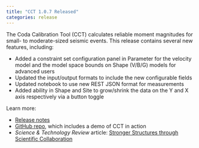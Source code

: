 ```yaml
---
title: "CCT 1.0.7 Released"
categories: release
---
```


The Coda Calibration Tool (CCT) calculates reliable moment magnitudes for small- to moderate-sized seismic events. This release contains several new features, including:
- Added a constraint set configuration panel in Parameter for the velocity model and the model space bounds on Shape (V/B/G) models for advanced users
- Updated the input/output formats to include the new configurable fields
- Updated notebook to use new REST JSON format for measurements
- Added ability in Shape and Site to grow/shrink the data on the Y and X axis respectively via a button toggle

Learn more:
- [Release notes](https://github.com/LLNL/coda-calibration-tool/releases/tag/1.0.7)
- [GitHub repo](https://github.com/LLNL/coda-calibration-tool), which includes a demo of CCT in action
- *Science & Technology Review* article: [Stronger Structures through Scientific Collaboration](https://str.llnl.gov/2018-10/gok)
